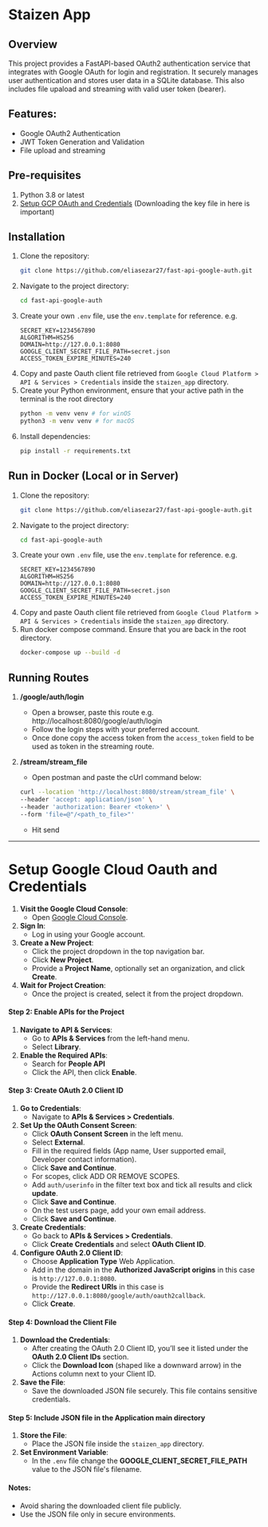 # Staizen App
## Overview
This project provides a FastAPI-based OAuth2 authentication service that integrates with Google OAuth for login and registration. It securely manages user authentication and stores user data in a SQLite database. This also includes file upaload and streaming with valid user token (bearer).

## Features:
- Google OAuth2 Authentication
- JWT Token Generation and Validation
- File upload and streaming

## Pre-requisites
1. Python 3.8 or latest
2. [Setup GCP OAuth and Credentials](#setup-google-cloud-oauth-and-credentials) (Downloading the key file in here is important)

## Installation
1. Clone the repository:
    ```bash
   git clone https://github.com/eliasezar27/fast-api-google-auth.git
   ```
2. Navigate to the project directory:
    ```bash
   cd fast-api-google-auth
   ```
3. Create your own `.env` file, use the `env.template` for reference.
    e.g.
    ```
    SECRET_KEY=1234567890
    ALGORITHM=HS256
    DOMAIN=http://127.0.0.1:8080
    GOOGLE_CLIENT_SECRET_FILE_PATH=secret.json
    ACCESS_TOKEN_EXPIRE_MINUTES=240
    ```
4. Copy and paste Oauth client file retrieved from `Google Cloud Platform > API & Services > Credentials` inside the `staizen_app` directory.
5. Create your Python environment, ensure that your active path in the terminal is the root directory
    ```bash
    python -m venv venv # for winOS
    python3 -m venv venv # for macOS
    ```
6. Install dependencies:
    ```bash
   pip install -r requirements.txt
   ```

## Run in Docker (Local or in Server)
1. Clone the repository:
    ```bash
   git clone https://github.com/eliasezar27/fast-api-google-auth.git
   ```
2. Navigate to the project directory:
    ```bash
   cd fast-api-google-auth
   ```
3. Create your own `.env` file, use the `env.template` for reference.
    e.g.
    ```
    SECRET_KEY=1234567890
    ALGORITHM=HS256
    DOMAIN=http://127.0.0.1:8080
    GOOGLE_CLIENT_SECRET_FILE_PATH=secret.json
    ACCESS_TOKEN_EXPIRE_MINUTES=240
    ```
4. Copy and paste Oauth client file retrieved from `Google Cloud Platform > API & Services > Credentials` inside the `staizen_app` directory.
5. Run docker compose command. Ensure that you are back in the root directory.
    ```bash
   docker-compose up --build -d
   ```


## Running Routes
1. **/google/auth/login**
    - Open a browser, paste this route e.g. http://localhost:8080/google/auth/login
    - Follow the login steps with your preferred account.
    - Once done copy the access token from the `access_token` field to be used as token in the streaming route.

2. **/stream/stream_file**
    - Open postman and paste the cUrl command below:
    ```bash
    curl --location 'http://localhost:8080/stream/stream_file' \
    --header 'accept: application/json' \
    --header 'authorization: Bearer <token>' \
    --form 'file=@"/<path_to_file>"'
    ```
    - Hit send

---
# Setup Google Cloud Oauth and Credentials
1. **Visit the Google Cloud Console**:
   - Open [Google Cloud Console](https://console.cloud.google.com/).
2. **Sign In**:
   - Log in using your Google account.
3. **Create a New Project**:
   - Click the project dropdown in the top navigation bar.
   - Click **New Project**.
   - Provide a **Project Name**, optionally set an organization, and click **Create**.
4. **Wait for Project Creation**:
   - Once the project is created, select it from the project dropdown.

#### Step 2: Enable APIs for the Project
1. **Navigate to API & Services**:
   - Go to **APIs & Services** from the left-hand menu.
   - Select **Library**.
2. **Enable the Required APIs**:
   - Search for **People API**
   - Click the API, then click **Enable**.

#### Step 3: Create OAuth 2.0 Client ID
1. **Go to Credentials**:
   - Navigate to **APIs & Services > Credentials**.
2. **Set Up the OAuth Consent Screen**:
   - Click **OAuth Consent Screen** in the left menu.
   - Select **External**.
   - Fill in the required fields (App name, User supported email, Developer contact information).
   - Click **Save and Continue**. 
   - For scopes, click ADD OR REMOVE SCOPES.
   - Add `auth/userinfo` in the filter text box and tick all results and click **update**.
   - Click **Save and Continue**. 
   - On the test users page, add your own email address.
   - Click **Save and Continue**.
3. **Create Credentials**:
   - Go back to **APIs & Services > Credentials**.
   - Click **Create Credentials** and select **OAuth Client ID**.
4. **Configure OAuth 2.0 Client ID**:
   - Choose **Application Type** Web Application.
   - Add in the domain in the **Authorized JavaScript origins** in this case is `http://127.0.0.1:8080`.
   - Provide the **Redirect URIs** in this case is `http://127.0.0.1:8080/google/auth/oauth2callback`.
   - Click **Create**.

#### Step 4: Download the Client File
1. **Download the Credentials**:
   - After creating the OAuth 2.0 Client ID, you’ll see it listed under the **OAuth 2.0 Client IDs** section.
   - Click the **Download Icon** (shaped like a downward arrow) in the Actions column next to your Client ID.
2. **Save the File**:
   - Save the downloaded JSON file securely. This file contains sensitive credentials.

#### Step 5: Include JSON file in the Application main directory
1. **Store the File**:
   - Place the JSON file inside the `staizen_app` directory.
2. **Set Environment Variable**:
   - In the `.env` file change the **GOOGLE_CLIENT_SECRET_FILE_PATH** value to the JSON file's filename.

#### Notes:
- Avoid sharing the downloaded client file publicly.
- Use the JSON file only in secure environments.